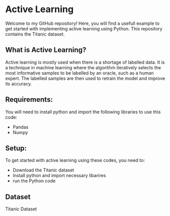 # Active Learning
Welcome to my GitHub repository! Here, you will find a usefull example to get started with implementing active learning using Python. This repository contains the Titanic dataset.
## What is Active Learning?
Active learning is mostly used when there is a shortage of labelled data. It is a technique in machine learning where the algorithm iteratively selects the most informative samples to be labelled by an oracle, such as a human expert. The labelled samples are then used to retrain the model and improve its accuracy.

## Requirements: 

You will need to install python and import the following libraries to use this code:
- Pandas
- Numpy


## Setup: 
To get started with active learning using these codes, you need to:
- Download the Titanic dataset
- Install python and import necessary libarires
- run the Python code


## Dataset
Titanic Dataset